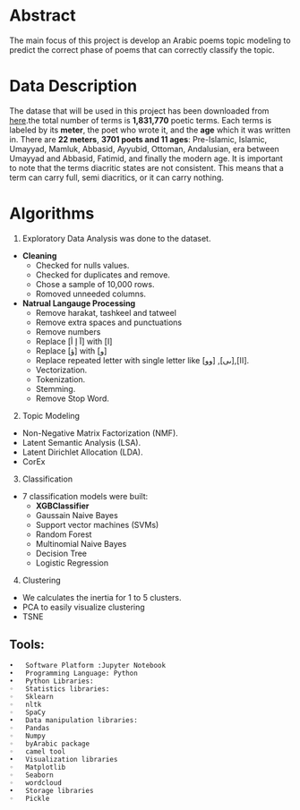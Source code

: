 
# Abstract
The main focus of this project is develop an Arabic poems topic modeling to predict the correct phase of poems that can correctly classify the topic.

# Data Description
The datase that will be used in this project has been downloaded from [here]( https://hci-lab.github.io/LearningMetersPoems/).the total number of terms is **1,831,770** poetic terms. Each terms is labeled by its **meter**, the poet who wrote it, and the **age** which it was written in. There are **22 meters**, **3701 poets and 11 ages**: Pre-Islamic, Islamic, Umayyad, Mamluk, Abbasid, Ayyubid, Ottoman, Andalusian, era between Umayyad and Abbasid, Fatimid, and finally the modern age.  It is important to note that the terms diacritic states are not consistent. This means that a term can carry full, semi diacritics, or it can carry nothing.

# Algorithms
1. Exploratory Data Analysis was done to the dataset.
  - **Cleaning**
      - Checked for nulls values.
      -  Checked for duplicates and remove.
      -  Chose a sample of 10,000 rows.
      -  Romoved unneeded columns.
  - **Natrual Langauge Processing**
       - Remove harakat, tashkeel and tatweel
       - Remove extra spaces and punctuations
       - Remove numbers
       - Replace [آ إ أ] with [ا]
       - Replace [ؤ] with [و]
       - Replace repeated letter with single letter like [وو]  ,[ىى],[اا].
       - Vectorization.
       - Tokenization.
       - Stemming.
       - Remove Stop Word.
2. Topic Modeling
- Non-Negative Matrix Factorization (NMF).
- Latent Semantic Analysis (LSA).
- Latent Dirichlet Allocation (LDA).
- CorEx

3. Classification
- 7 classification models were built:
    - **XGBClassifier**
    - Gaussain Naive Bayes 
    - Support vector machines (SVMs)
    - Random Forest
    - Multinomial Naive Bayes
    - Decision Tree 
    - Logistic Regression

4. Clustering
- We calculates the inertia for 1 to 5 clusters.
- PCA to easily visualize clustering
- TSNE


## Tools:
	•	Software Platform :Jupyter Notebook
	•	Programming Language: Python
	•	Python Libraries:
	◦	Statistics libraries:
	◦	Sklearn
	◦	nltk
	◦	SpaCy
	•	Data manipulation libraries:
	◦	Pandas
	◦	Numpy
	◦	byArabic package
	◦	camel tool
	•	Visualization libraries
	◦	Matplotlib
	◦	Seaborn
	◦	wordcloud
	•	Storage libraries
	◦	Pickle

    

    
    
    

